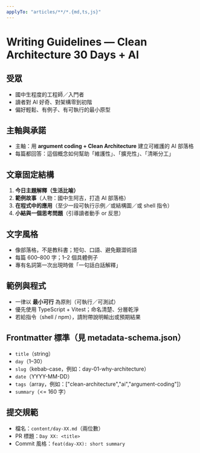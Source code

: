 ```yaml
---
applyTo: "articles/**/*.{md,ts,js}"
---
```


# Writing Guidelines — Clean Architecture 30 Days + AI

## 受眾

- 國中生程度的工程師／入門者
- 讀者對 AI 好奇、對架構零到初階
- 偏好輕鬆、有例子、有可執行的最小原型

## 主軸與承諾

- 主軸：用 **argument coding + Clean Architecture** 建立可維護的 AI 部落格
- 每篇都回答：這個概念如何幫助「維護性」、「擴充性」、「清晰分工」

## 文章固定結構

1. **今日主題解釋（生活比喻）**
2. **範例故事**（人物：國中生阿吉，打造 AI 部落格）
3. **在程式中的應用**（至少一段可執行示例／或結構圖／或 shell 指令）
4. **小結與一個思考問題**（引導讀者動手 or 反思）

## 文字風格

- 像部落格，不是教科書；短句、口語、避免艱澀術語
- 每篇 600–800 字；1–2 個具體例子
- 專有名詞第一次出現時做「一句話白話解釋」

## 範例與程式

- 一律以 **最小可行** 為原則（可執行／可測試）
- 優先使用 TypeScript + Vitest；命名清楚、分層乾淨
- 若給指令（shell / npm），請附帶說明輸出或預期結果

## Frontmatter 標準（見 metadata-schema.json）

- `title`（string）
- `day`（1–30）
- `slug`（kebab-case，例如：day-01-why-architecture）
- `date`（YYYY-MM-DD）
- `tags`（array，例如：["clean-architecture","ai","argument-coding"]）
- `summary`（<= 160 字）

## 提交規範

- 檔名：`content/day-XX.md`（兩位數）
- PR 標題：`Day XX: <title>`
- Commit 風格：`feat(day-XX): short summary`
